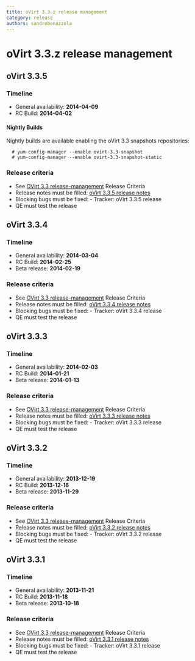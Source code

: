 ```yaml
---
title: oVirt 3.3.z release management
category: release
authors: sandrobonazzola
---
```


# oVirt 3.3.z release management

## oVirt 3.3.5

### Timeline

*   General availability: **2014-04-09**
*   RC Build: **2014-04-02**

#### Nightly Builds

Nightly builds are available enabling the oVirt 3.3 snapshots repositories:

      # yum-config-manager --enable ovirt-3.3-snapshot
      # yum-config-manager --enable ovirt-3.3-snapshot-static

### Release criteria

*   See [OVirt 3.3 release-management](/develop/release-management/releases/3.3/release-management.html) Release Criteria
*   Release notes must be filled: [oVirt 3.3.5 release notes](/develop/release-management/releases/3.3.5/)
*   Blocking bugs must be fixed:  - Tracker: oVirt 3.3.5 release
*   QE must test the release

## oVirt 3.3.4

### Timeline

*   General availability: **2014-03-04**
*   RC Build: **2014-02-25**
*   Beta release: **2014-02-19**

### Release criteria

*   See [OVirt 3.3 release-management](/develop/release-management/releases/3.3/release-management.html) Release Criteria
*   Release notes must be filled: [oVirt 3.3.4 release notes](/develop/release-management/releases/3.3.4/)
*   Blocking bugs must be fixed:  - Tracker: oVirt 3.3.4 release
*   QE must test the release

## oVirt 3.3.3

### Timeline

*   General availability: **2014-02-03**
*   RC Build: **2014-01-21**
*   Beta release: **2014-01-13**

### Release criteria

*   See [OVirt 3.3 release-management](/develop/release-management/releases/3.3/release-management.html) Release Criteria
*   Release notes must be filled: [oVirt 3.3.3 release notes](/develop/release-management/releases/3.3.3/)
*   Blocking bugs must be fixed:  - Tracker: oVirt 3.3.3 release
*   QE must test the release

## oVirt 3.3.2

### Timeline

*   General availability: **2013-12-19**
*   RC Build: **2013-12-16**
*   Beta release: **2013-11-29**

### Release criteria

*   See [OVirt 3.3 release-management](/develop/release-management/releases/3.3/release-management.html) Release Criteria
*   Release notes must be filled: [oVirt 3.3.2 release notes](/develop/release-management/releases/3.3.2/)
*   Blocking bugs must be fixed:  - Tracker: oVirt 3.3.2 release
*   QE must test the release

## oVirt 3.3.1

### Timeline

*   General availability: **2013-11-21**
*   RC Build: **2013-11-18**
*   Beta release: **2013-10-18**

### Release criteria

*   See [OVirt 3.3 release-management](/develop/release-management/releases/3.3/release-management.html) Release Criteria
*   Release notes must be filled: [oVirt 3.3.1 release notes](/develop/release-management/releases/3.3.1/)
*   Blocking bugs must be fixed:  - Tracker: oVirt 3.3.1 release
*   QE must test the release


